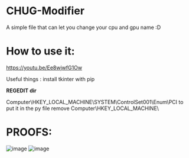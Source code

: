 # CHUG-Modifier
A simple file that can let you change your cpu and gpu name :D


# How to use it:
https://youtu.be/Ee8wjwfG1Ow


Useful things :
install tkinter with pip

**REGEDIT dir**

Computer\HKEY_LOCAL_MACHINE\SYSTEM\ControlSet001\Enum\PCI
to put it in the py file remove Computer\HKEY_LOCAL_MACHINE\

# PROOFS:
![image](https://github.com/user-attachments/assets/61924bee-74ed-4bbd-a4ef-36fefc616550)
![image](https://github.com/user-attachments/assets/a304f229-145e-429e-8450-e2c44fdd6900)


